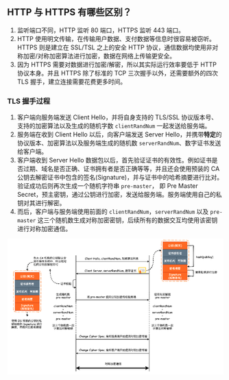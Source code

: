 

## HTTP 与 HTTPS 有哪些区别？

1. 监听端口不同，HTTP 监听 80 端口，HTTPS 监听 443 端口。
2. HTTP 使用明文传输，在传输用户数据、支付数据等信息时很容易被窃听。HTTPS 则是建立在 SSL/TSL 之上的安全 HTTP 协议，通信数据均使用非对称加密/对称加密算法进行加密，数据在网络上传输更安全。
3. 因为 HTTPS 需要对数据进行加密/解密，所以其实际运行效率要低于 HTTP 协议本身。并且 HTTPS 除了标准的 TCP 三次握手以外，还需要额外的四次 TLS 握手，建立连接需要花费更多时间。

### TLS 握手过程

1. 客户端向服务端发送 Client Hello，并将自身支持的 TLS/SSL 协议版本号、支持的加密算法以及生成的随机字数 `clientRandNum` 一起发送给服务端。
2. 服务端在收到 Client Hello 以后，向客户端发送 Server Hello，并携带**特定**的协议版本、加密算法以及服务端生成的随机数 `serverRandNum`、数字证书发送给客户端。
3. 客户端收到 Server Hello 数据包以后，首先验证证书的有效性。例如证书是否过期、域名是否正确、证书拥有者是否正确等等，并且还会使用预装的 CA 公钥去解密证书中包含的签名(Signature)，并与证书中的哈希摘要进行比对。验证成功后则再次生成一个随机字符串 `pre-master`， 即 Pre Master Secret，预主密钥，通过公钥进行加密，发送给服务端。服务端使用自己的私钥对其进行解密。
4. 而后，客户端与服务端使用前面的 `clientRandNum`，`serverRandNum` 以及 `pre-master` 这三个随机数生成对称加密密钥，后续所有的数据交互均使用该密钥进行对称加密通信。

![Alt text](../images/1619769370821.png)